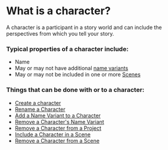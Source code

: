 # What is a character?

A character is a participant in a story world and can include the perspectives from which you tell your story. 

### Typical properties of a character include:

- Name
- May or may not have additional [name variants]()
- May or may not be included in one or more [Scenes]()

### Things that can be done with or to a character:

- [Create a character](/how%20do%20I.../create/a%20Character.md)
- [Rename a Character]()
- [Add a Name Variant to a Character](/how%20do%20I.../create/a%20character%20name%20variant.md)
- [Remove a Character's Name Variant](/how%20do%20I.../remove/a%20character%20name%20variant.md)
- [Remove a Character from a Project]()
- [Include a Character in a Scene]()
- [Remove a Character from a Scene]()
